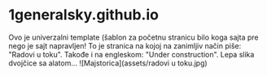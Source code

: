 # 1generalsky.github.io
Ovo je univerzalni template (šablon za početnu stranicu bilo koga sajta pre nego je sajt napravljen! To je stranica na kojoj na zanimljiv način piše: "Radovi u toku".
Takođe i na engleskom: "Under construction". Lepa slika dvojčice sa alatom...
![Majstorica](assets/radovi u toku.jpg)
